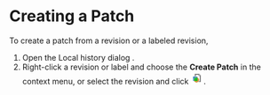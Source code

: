 # Creating a Patch
To create a patch from a revision or a labeled revision,
1. Open the Local history dialog .
2. Right-click a revision or label and choose the **Create Patch** in the context menu, or select the revision and click
![Create Patch Button](images/vcsToolbarCreatePatchIcon.png).
